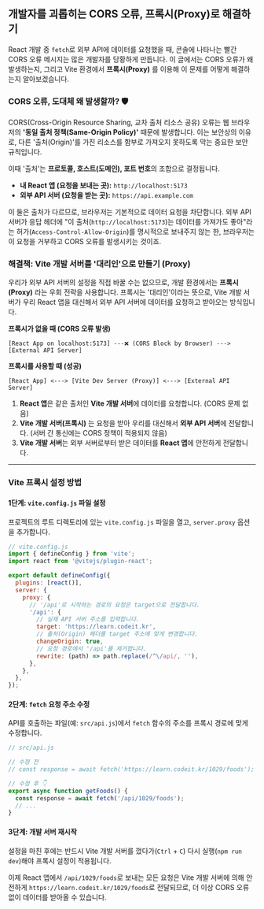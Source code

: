 ## 개발자를 괴롭히는 CORS 오류, 프록시(Proxy)로 해결하기

React 개발 중 `fetch`로 외부 API에 데이터를 요청했을 때, 콘솔에 나타나는 빨간 CORS 오류 메시지는 많은 개발자를 당황하게 만듭니다. 이 글에서는 CORS 오류가 왜 발생하는지, 그리고 Vite 환경에서 **프록시(Proxy)** 를 이용해 이 문제를 어떻게 해결하는지 알아보겠습니다.

### CORS 오류, 도대체 왜 발생할까? 🛡️

CORS(Cross-Origin Resource Sharing, 교차 출처 리소스 공유) 오류는 웹 브라우저의 **'동일 출처 정책(Same-Origin Policy)'** 때문에 발생합니다. 이는 보안상의 이유로, 다른 '출처(Origin)'를 가진 리소스를 함부로 가져오지 못하도록 막는 중요한 보안 규칙입니다.

이때 '출처'는 **프로토콜, 호스트(도메인), 포트 번호**의 조합으로 결정됩니다.

- **내 React 앱 (요청을 보내는 곳):** `http://localhost:5173`
- **외부 API 서버 (요청을 받는 곳):** `https://api.example.com`

이 둘은 출처가 다르므로, 브라우저는 기본적으로 데이터 요청을 차단합니다. 외부 API 서버가 응답 헤더에 "이 출처(`http://localhost:5173`)는 데이터를 가져가도 좋아"라는 허가(`Access-Control-Allow-Origin`)를 명시적으로 보내주지 않는 한, 브라우저는 이 요청을 거부하고 CORS 오류를 발생시키는 것이죠.

### 해결책: Vite 개발 서버를 '대리인'으로 만들기 (Proxy)

우리가 외부 API 서버의 설정을 직접 바꿀 수는 없으므로, 개발 환경에서는 **프록시(Proxy)** 라는 우회 전략을 사용합니다. 프록시는 '대리인'이라는 뜻으로, Vite 개발 서버가 우리 React 앱을 대신해서 외부 API 서버에 데이터를 요청하고 받아오는 방식입니다.

**프록시가 없을 때 (CORS 오류 발생)**

```
[React App on localhost:5173] ---❌ (CORS Block by Browser) ---> [External API Server]
```

**프록시를 사용할 때 (성공)**

```
[React App] <---> [Vite Dev Server (Proxy)] <---> [External API Server]
```

1.  **React 앱**은 같은 출처인 **Vite 개발 서버**에 데이터를 요청합니다. (CORS 문제 없음)
2.  **Vite 개발 서버(프록시)** 는 요청을 받아 우리를 대신해서 **외부 API 서버**에 전달합니다. (서버 간 통신에는 CORS 정책이 적용되지 않음)
3.  **Vite 개발 서버**는 외부 서버로부터 받은 데이터를 **React 앱**에 안전하게 전달합니다.

---

### Vite 프록시 설정 방법

#### 1단계: `vite.config.js` 파일 설정

프로젝트의 루트 디렉토리에 있는 `vite.config.js` 파일을 열고, `server.proxy` 옵션을 추가합니다.

```javascript
// vite.config.js
import { defineConfig } from 'vite';
import react from '@vitejs/plugin-react';

export default defineConfig({
  plugins: [react()],
  server: {
    proxy: {
      // '/api'로 시작하는 경로의 요청은 target으로 전달합니다.
      '/api': {
        // 실제 API 서버 주소를 입력합니다.
        target: 'https://learn.codeit.kr',
        // 출처(Origin) 헤더를 target 주소에 맞게 변경합니다.
        changeOrigin: true,
        // 요청 경로에서 '/api'를 제거합니다.
        rewrite: (path) => path.replace(/^\/api/, ''),
      },
    },
  },
});
```

#### 2단계: `fetch` 요청 주소 수정

API를 호출하는 파일(예: `src/api.js`)에서 `fetch` 함수의 주소를 프록시 경로에 맞게 수정합니다.

```javascript
// src/api.js

// 수정 전
// const response = await fetch('https://learn.codeit.kr/1029/foods');

// 수정 후 👇
export async function getFoods() {
  const response = await fetch('/api/1029/foods');
  // ...
}
```

#### 3단계: 개발 서버 재시작

설정을 마친 후에는 반드시 Vite 개발 서버를 껐다가(`Ctrl` + `C`) 다시 실행(`npm run dev`)해야 프록시 설정이 적용됩니다.

이제 React 앱에서 `/api/1029/foods`로 보내는 모든 요청은 Vite 개발 서버에 의해 안전하게 `https://learn.codeit.kr/1029/foods`로 전달되므로, 더 이상 CORS 오류 없이 데이터를 받아올 수 있습니다.
